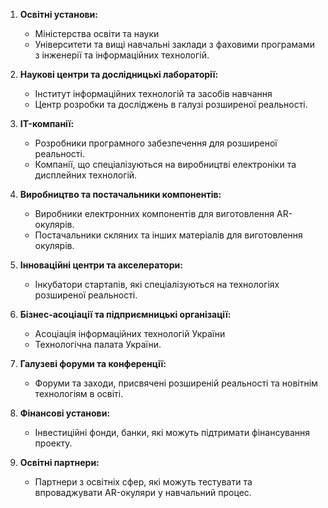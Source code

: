 1. **Освітні установи:**
    
    - Міністерства освіти та науки
    - Університети та вищі навчальні заклади з фаховими програмами з інженерії та інформаційних технологій.
2. **Наукові центри та дослідницькі лабораторії:**
    
    - Інститут інформаційних технологій та засобів навчання
    - Центр розробки та досліджень в галузі розширеної реальності.
3. **IT-компанії:**
    
    - Розробники програмного забезпечення для розширеної реальності.
    - Компанії, що спеціалізуються на виробництві електроніки та дисплейних технологій.
4. **Виробництво та постачальники компонентів:**
    
    - Виробники електронних компонентів для виготовлення AR-окулярів.
    - Постачальники скляних та інших матеріалів для виготовлення окулярів.
5. **Інноваційні центри та акселератори:**
    
    - Інкубатори стартапів, які спеціалізуються на технологіях розширеної реальності.
6. **Бізнес-асоціації та підприємницькі організації:**
    
    - Асоціація інформаційних технологій України
    - Технологічна палата України.
7. **Галузеві форуми та конференції:**
    
    - Форуми та заходи, присвячені розширеній реальності та новітнім технологіям в освіті.
8. **Фінансові установи:**
    
    - Інвестиційні фонди, банки, які можуть підтримати фінансування проекту.
9. **Освітні партнери:**
    
    - Партнери з освітніх сфер, які можуть тестувати та впроваджувати AR-окуляри у навчальний процес.